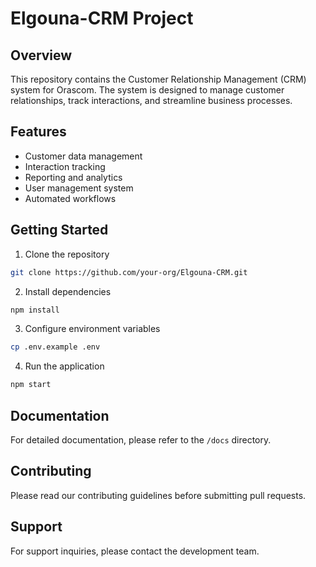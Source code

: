 # Elgouna-CRM Project

## Overview
This repository contains the Customer Relationship Management (CRM) system for Orascom. The system is designed to manage customer relationships, track interactions, and streamline business processes.

## Features
- Customer data management
- Interaction tracking
- Reporting and analytics
- User management system
- Automated workflows

## Getting Started
1. Clone the repository
```bash
git clone https://github.com/your-org/Elgouna-CRM.git
```

2. Install dependencies
```bash
npm install
```

3. Configure environment variables
```bash
cp .env.example .env
```

4. Run the application
```bash
npm start
```

## Documentation
For detailed documentation, please refer to the `/docs` directory.

## Contributing
Please read our contributing guidelines before submitting pull requests.


## Support
For support inquiries, please contact the development team.